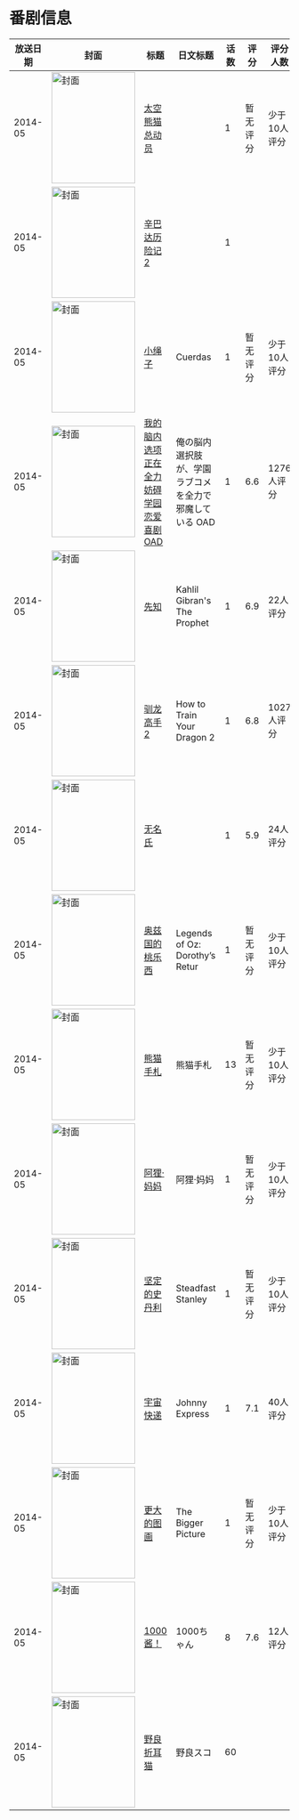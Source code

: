 # 番剧信息

|放送日期|封面|标题|日文标题|话数|评分|评分人数|
|---|---|---|---|---|---|---|
|2014-05|<img src="//lain.bgm.tv/pic/cover/c/bf/f1/130892_Oum1T.jpg" alt="封面" style="width:150px;height:200px;object-fit:cover;">|[太空熊猫总动员](https://bangumi.tv/subject/130892)||1|暂无评分|少于10人评分|
|2014-05|<img src="//lain.bgm.tv/pic/cover/c/c5/cd/130890_kff6S.jpg" alt="封面" style="width:150px;height:200px;object-fit:cover;">|[辛巴达历险记2](https://bangumi.tv/subject/130890)||1|||
|2014-05|<img src="//lain.bgm.tv/pic/cover/c/56/17/385523_8V9pG.jpg" alt="封面" style="width:150px;height:200px;object-fit:cover;">|[小绳子](https://bangumi.tv/subject/385523)|Cuerdas|1|暂无评分|少于10人评分|
|2014-05|<img src="//lain.bgm.tv/pic/cover/c/8d/c4/87615_TK2IL.jpg" alt="封面" style="width:150px;height:200px;object-fit:cover;">|[我的脑内选项正在全力妨碍学园恋爱喜剧 OAD](https://bangumi.tv/subject/87615)|俺の脳内選択肢が、学園ラブコメを全力で邪魔している OAD|1|6.6|1276人评分|
|2014-05|<img src="//lain.bgm.tv/pic/cover/c/a2/a8/161364_j03IG.jpg" alt="封面" style="width:150px;height:200px;object-fit:cover;">|[先知](https://bangumi.tv/subject/161364)|Kahlil Gibran's The Prophet|1|6.9|22人评分|
|2014-05|<img src="//lain.bgm.tv/pic/cover/c/ab/39/95796_C6vCb.jpg" alt="封面" style="width:150px;height:200px;object-fit:cover;">|[驯龙高手2](https://bangumi.tv/subject/95796)|How to Train Your Dragon 2|1|6.8|1027人评分|
|2014-05|<img src="//lain.bgm.tv/pic/cover/c/5d/47/104288_C2cEc.jpg" alt="封面" style="width:150px;height:200px;object-fit:cover;">|[无名氏](https://bangumi.tv/subject/104288)||1|5.9|24人评分|
|2014-05|<img src="//lain.bgm.tv/pic/cover/c/92/2f/95795_N2IBZ.jpg" alt="封面" style="width:150px;height:200px;object-fit:cover;">|[奥兹国的桃乐西](https://bangumi.tv/subject/95795)|Legends of Oz: Dorothy’s Retur|1|暂无评分|少于10人评分|
|2014-05|<img src="//lain.bgm.tv/pic/cover/c/aa/cb/116135_0lEAl.jpg" alt="封面" style="width:150px;height:200px;object-fit:cover;">|[熊猫手札](https://bangumi.tv/subject/116135)|熊猫手札|13|暂无评分|少于10人评分|
|2014-05|<img src="//lain.bgm.tv/pic/cover/c/31/a5/183081_z1Imc.jpg" alt="封面" style="width:150px;height:200px;object-fit:cover;">|[阿狸·妈妈](https://bangumi.tv/subject/183081)|阿狸·妈妈|1|暂无评分|少于10人评分|
|2014-05|<img src="//lain.bgm.tv/pic/cover/c/5c/cc/157715_b0SS4.jpg" alt="封面" style="width:150px;height:200px;object-fit:cover;">|[坚定的史丹利](https://bangumi.tv/subject/157715)|Steadfast Stanley|1|暂无评分|少于10人评分|
|2014-05|<img src="//lain.bgm.tv/pic/cover/c/51/94/154726_FEp7S.jpg" alt="封面" style="width:150px;height:200px;object-fit:cover;">|[宇宙快递](https://bangumi.tv/subject/154726)|Johnny Express|1|7.1|40人评分|
|2014-05|<img src="//lain.bgm.tv/pic/cover/c/ec/69/126240_XmYvW.jpg" alt="封面" style="width:150px;height:200px;object-fit:cover;">|[更大的图画](https://bangumi.tv/subject/126240)|The Bigger Picture|1|暂无评分|少于10人评分|
|2014-05|<img src="//lain.bgm.tv/pic/cover/c/1f/36/136058_bkfNY.jpg" alt="封面" style="width:150px;height:200px;object-fit:cover;">|[1000酱！](https://bangumi.tv/subject/136058)|1000ちゃん|8|7.6|12人评分|
|2014-05|<img src="//lain.bgm.tv/pic/cover/c/12/eb/285309_ii10Z.jpg" alt="封面" style="width:150px;height:200px;object-fit:cover;">|[野良折耳猫](https://bangumi.tv/subject/285309)|野良スコ|60|||
